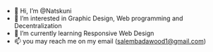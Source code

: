 - 👋 Hi, I’m @Natskuni
- 👀 I’m interested in Graphic Design, Web programming and Decentralization
- 🌱 I’m currently learning Responsive Web Design
- 📫 you may reach me on my email (salembadawood1@gmail.com)

<!---
Natskuni/Natskuni is a ✨ special ✨ repository because its `README.md` (this file) appears on your GitHub profile.
You can click the Preview link to take a look at your changes.
--->

